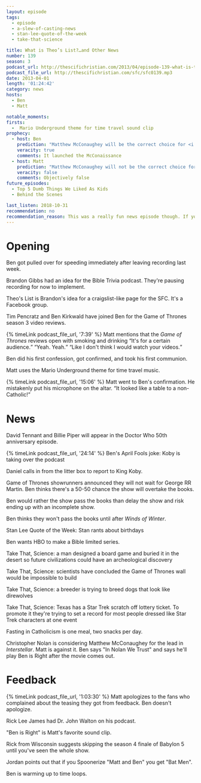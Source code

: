 ```yaml
---
layout: episode
tags:
  - episode
  - a-slew-of-casting-news
  - stan-lee-quote-of-the-week
  - take-that-science

title: What is Theo’s List?…and Other News
number: 139
season: 3
podcast_url: http://thescifichristian.com/2013/04/episode-139-what-is-theos-list-and-other-news/
podcast_file_url: http://thescifichristian.com/sfc/sfc0139.mp3
date: 2013-04-01
length: '01:24:42'
category: news
hosts:
  - Ben
  - Matt

notable_moments:
firsts:
  -  Mario Underground theme for time travel sound clip
prophecy:
  - host: Ben
    prediction: "Matthew McConaughey will be the correct choice for <i class='work-title'>Interstellar</i>"
    veracity: true
    comments: It launched the McConaissance
  - host: Matt
    prediction: "Matthew McConaughey will not be the correct choice for <i class='work-title'>Interstellar</i>"
    veracity: false
    comments: Objectively false
future_episodes:
  - Top 5 Dumb Things We Liked As Kids
  - Behind the Scenes 

last_listen: 2018-10-31
recommendation: no
recommendation_reason: This was a really fun news episode though. If you want to listen to just one, this is it.
---
```

# Opening
Ben got pulled over for speeding immediately after leaving recording last week. 

Brandon Gibbs had an idea for the Bible Trivia podcast. They're pausing recording for now to implement.

Theo's List is Brandon's idea for a craigslist-like page for the SFC. It's a Facebook group.

Tim Pencratz and Ben Kirkwald have joined Ben for the Game of Thrones season 3 video reviews.

<div class="quote">
  {% timeLink podcast_file_url, '7:39' %}
  <span class="quote-context is-size-6">Matt mentions that the <i class="work-title">Game of Thrones</i> reviews open with smoking and drinking</span>
  <q class="matt">It's for a certain audience.</q>
  <q class="ben">Yeah. Yeah.</q>
  <q class="matt">Like I don't think I would watch your videos.</q>
</div>

Ben did his first confession, got confirmed, and took his first communion.

Matt uses the Mario Underground theme for time travel music.

<div class="quote">
  {% timeLink podcast_file_url, '15:06' %}
  <span class="quote-context is-size-6">Matt went to Ben's confirmation. He mistakenly put his microphone on the altar.</span>
  <q class="matt">It looked like a table to a non-Catholic!</q>
</div>



# News
David Tennant and Billie Piper will appear in the Doctor Who 50th anniversary episode.

{% timeLink podcast_file_url, '24:14' %} Ben's April Fools joke: Koby is taking over the podcast

Daniel calls in from the litter box to report to King Koby.

Game of Thrones showrunners announced they will not wait for George RR Martin. Ben thinks there's a 50-50 chance the show will overtake the books.

Ben would rather the show pass the books than delay the show and risk ending up with an incomplete show. 

Ben thinks they won't pass the books until after <i class="work-title">Winds of Winter</i>.

Stan Lee Quote of the Week: Stan rants about birthdays

Ben wants HBO to make a Bible limited series.

Take That, Science: a man designed a board game and buried it in the desert so future civilizations could have an archeological discovery

Take That, Science: scientists have concluded the Game of Thrones wall would be impossible to build

Take That, Science: a breeder is trying to breed dogs that look like direwolves 

Take That, Science: Texas has a Star Trek scratch off lottery ticket. To promote it they're trying to set a record for most people dressed like Star Trek characters at one event

Fasting in Catholicism is one meal, two snacks per day.

Christopher Nolan is considering Matthew McConaughey for the lead in <i class="work-title">Interstellar</i>. Matt is against it. Ben says "In Nolan We Trust" and says he'll play Ben is Right after the movie comes out.



# Feedback 
{% timeLink podcast_file_url, '1:03:30' %} Matt apologizes to the fans who complained about the teasing they got from feedback. Ben doesn't apologize.

Rick Lee James had Dr. John Walton on his podcast.

"Ben is Right" is Matt's favorite sound clip.

Rick from Wisconsin suggests skipping the season 4 finale of Babylon 5 until you've seen the whole show.

Jordan points out that if you Spoonerize "Matt and Ben" you get "Bat Men".

Ben is warming up to time loops.